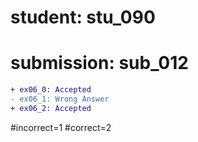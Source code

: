 # student: stu_090
# submission: sub_012

```diff
+ ex06_0: Accepted
- ex06_1: Wrong Answer
+ ex06_2: Accepted
```
#incorrect=1
#correct=2
